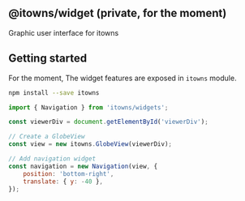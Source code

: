 ## @itowns/widget (private, for the moment)

Graphic user interface for itowns

## Getting started

For the moment, The widget features are exposed in `itowns` module.

```bash
npm install --save itowns
```

```js
import { Navigation } from 'itowns/widgets';

const viewerDiv = document.getElementById('viewerDiv');

// Create a GlobeView
const view = new itowns.GlobeView(viewerDiv);

// Add navigation widget
const navigation = new Navigation(view, {
    position: 'bottom-right',
    translate: { y: -40 },
});
```